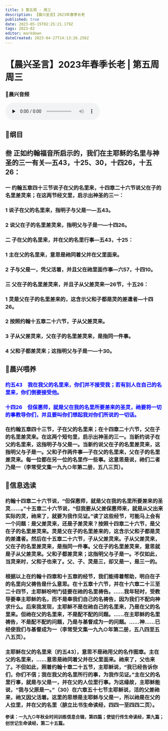 ```yaml
---
title: 3 第五周 · 周三
description: 【晨兴圣言】2023年春季长老
published: true
date: 2023-05-15T02:25:21.179Z
tags: 2023-02
editor: markdown
dateCreated: 2023-04-27T14:13:26.256Z
---
```


# 【晨兴圣言】2023年春季长老 | 第五周周三
### 🎵晨兴音频
<audio id="audio" controls="" preload="none">
      <source id="mp3" src="/2023-02/week5/week5day3.mp3">
</audio>

<!-- Google tag (gtag.js) -->
<script async src="https://www.googletagmanager.com/gtag/js?id=G-1P8709Z16T"></script>
<script>
  window.dataLayer = window.dataLayer || [];
  function gtag(){dataLayer.push(arguments);}
  gtag('js', new Date());

  gtag('config', 'G-1P8709Z16T');
</script>
## 📙纲目

## **叁	正如约翰福音所启示的，我们在主耶稣的名里与神圣的三一有关—五43，十25、30，十四26，十五26：**

### 一	约翰五章四十三节说子在父的名里来，十四章二十六节说父在子的名里差灵来；在这两节经文里，启示出神圣的三一：

### 1	说子在父的名里来，指明子与父是一—五43。

### 2	说父在子的名里差灵来，指明父与子是一—十四26。

### 二	子在父的名里来，并在父的名里行事—五43，十25：

### 1	主在父的名里来，意思是祂同着父并在父里面来。

### 2	子与父是一，凭父活着，并且父在祂里面作事—六57，十四10。

### 三	父在子的名里差灵来，并且子从父差灵来—26节，十五26：

### 1	灵是父在子的名里差来的，这含示父和子都是灵的差遣者—十四26。

### 2	按照约翰十五章二十六节，子从父差灵来。

### 3	子从父差灵来，父在子的名里差灵来，是指同一件事。

### 4	父和子都差灵来；这指明父与子是一—十30。

## 📙晨兴喂养

### <font color=blue>**约五43&emsp;我在我父的名里来，你们并不接受我；若有别人在自己的名里来，你们倒要接受他。**</font>

### <font color=blue>**十四26&emsp;但保惠师，就是父在我的名里所要差来的圣灵，祂要将一切的事教导你们，并且要叫你们想起我对你们所说的一切话。**</font>

### 在约翰五章四十三节，子在父的名里来；在十四章二十六节，父在子的名里差灵来。在这两个短句里，启示出神圣的三一。当新约说子在父的名里来，这指明子与父是一。当新约说父在子的名里差灵来，这指明父与子是一。父和子作两件事—子在父的名里来，父在子的名里差灵来。每一位都在另一位的名里作一些事。这意思是说，祂们二者乃是一（李常受文集一九九○年第二册，五八三页）。

## 📙信息选读

### 约翰十四章二十六节说，“但保惠师，就是父在我的名里所要差来的圣灵……。”十五章二十六节说，“但我要从父差保惠师来，就是从父出来实际的灵，祂来了，就要为我作见证。”读了这些经节，可能马上会有一个问题：是父差灵来，还是子差灵来？按照十四章二十六节，是父在子的名里差灵来。灵是父在子的名里差来的，这含示父和子都是灵的差遣者。然后在十五章二十六节，子从父差灵来。子从父差灵来，父在子的名里差灵来，是指同一件事。父在子的名里差灵来，意思就是子从父差灵来。父和子都差灵来；这指明父与子是一。不仅如此，当灵来时，父和子也来了。父、子、灵是三，却又是一，是三一的。

### 根据以上在约翰十四章和十五章的经节，我们能得着帮助，明白在子的名里向父祷告是什么意思。在十五章十六节，并在十六章二十三至二十四节，主耶稣吩咐门徒要在祂的名里祷告。……我年轻时，受教导要奉主耶稣的名，而不是奉我们自己的名祷告，因为我们不配向神求什么。后来我发现，主耶稣不是在祂自己的名里来，乃是在父的名里来。但祂在父的名里来，不是配不配的问题。……在主耶稣的名里祷告，不是配不配的问题，乃是与基督成为一的问题。……神……已经使我们与基督成为一（李常受文集一九九○年第二册，五八四至五八五页）。

### 主耶稣在父的名里来〔约五43〕，意思不是祂用父的名作图章。主在父的名里来，……意思是祂同着父并在父里面来。祂来了，父也来了。不但如此，照着约翰十章二十五节，主耶稣说，“我已经告诉你们，你们不信；我在我父的名里所行的事，为我作见证。”主在父的名里行事，就是与父是一，并在父的人位里行事。为这缘故，主耶稣能说，“我与父原是一。”（30）在六章五十七节主耶稣说，活的父差祂来，祂又因父活着。这里的思想是主耶稣与父是一，所以祂是在父的人位里，并在父的名里（腓立比书生命读经，四四一至四四二页）。

**参读：一九九○年秋全时间训练信息合辑，第四篇；使徒行传生命读经，第九篇；创世记生命读经，第二十五篇。**